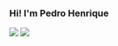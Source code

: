 ### Hi! I'm Pedro Henrique

<div>
  <img src="https://github-readme-stats.vercel.app/api?username=PedroHSueiro&show_icons=true&theme=dracula">
  <img src="https://github-readme-stats.vercel.app/api/top-langs/?username=PedroHSueiro&layout=compact&theme=dracula">
</div>
